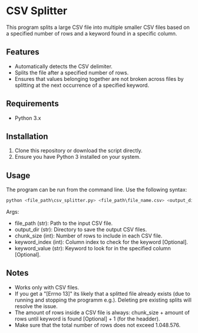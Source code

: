 # CSV Splitter

This program splits a large CSV file into multiple smaller CSV files based on a specified number of rows and a keyword found in a specific column.

## Features
- Automatically detects the CSV delimiter.
- Splits the file after a specified number of rows.
- Ensures that values belonging together are not broken across files by splitting at the next occurrence of a specified keyword.

## Requirements
- Python 3.x

## Installation
1. Clone this repository or download the script directly.
2. Ensure you have Python 3 installed on your system.

## Usage
The program can be run from the command line. Use the following syntax:

```sh
python <file_path\csv_splitter.py> <file_path\file_name.csv> <output_dir> <chunk_size> <keyword_index> <keyword_value>
```
Args: 
- file_path (str): Path to the input CSV file.
- output_dir (str): Directory to save the output CSV files.
- chunk_size (int): Number of rows to include in each CSV file.
- keyword_index (int): Column index to check for the keyword [Optional].
- keyword_value (str): Keyword to look for in the specified column [Optional].

## Notes
- Works only with CSV files.
- If you get a "[Errno 13]" its likely that a splitted file already exists (due to running and stopping the programm e.g.). Deleting pre existing splits will resolve the issue.
- The amount of rows inside a CSV file is always:
chunk_size + amount of rows until keyword is found [Optional] + 1 (for the headder).
- Make sure that the total number of rows does not exceed 1.048.576.
